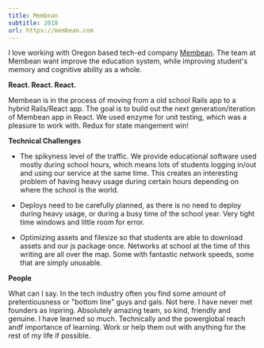 ```yaml
---
title: Membean
subtitle: 2018
url: https://membean.com
---
```


I love working with Oregon based tech-ed company [Membean](//membean.com). The team at Membean want improve the education system, while improving student's memory and cognitive ability as a whole.

<b>React. React. React.</b>
<p>
Membean is in the process of moving from a old school Rails app to a hybrid Rails/React app. The goal is to build out the next generation/iteration of Membean app in React. We used enzyme for unit testing, which was a pleasure to work with. Redux for state mangement win!
</p>

<b>Technical Challenges</b>
<p>

- The spikyness level of the traffic. We provide educational software used mostly during school hours, which means lots of students logging in/out and using our service at the same time. This creates an interesting problem of having heavy usage during certain hours depending on where the school is the world.

- Deploys need to be carefully planned, as there is no need to deploy during heavy usage, or during a busy time of the school year. Very tight time windows and little room for error.

- Optimizing assets and filesize so that students are able to download assets and our js package once. Networks at school at the time of this writing are all over the map. Some with fantastic network speeds, some that are simply unusable.

</p>

<b>People</b>
<p>
What can I say. In the tech industry often you find some amount of pretentiousness or "bottom line" guys and gals. Not here. I have never met founders as inpiring. Absolutely amazing team, so kind, friendly and genuine. I have learned so much. Technically and the powerglobal reach andf importance of learning. Work or help them out with anything for the rest of my life if possible. 
</p>